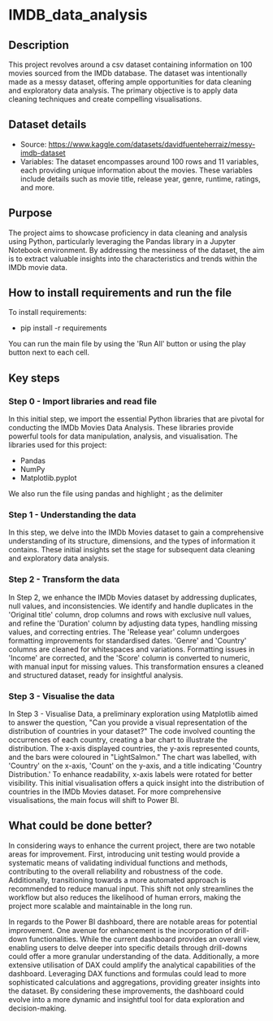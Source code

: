 # IMDB_data_analysis

## Description
This project revolves around a csv dataset containing information on 100 movies sourced from the IMDb database. The dataset was intentionally made as a messy dataset, offering ample opportunities for data cleaning and exploratory data analysis. The primary objective is to apply data cleaning techniques and create compelling visualisations.

## Dataset details
- Source: https://www.kaggle.com/datasets/davidfuenteherraiz/messy-imdb-dataset
- Variables: The dataset encompasses around 100 rows and 11 variables, each providing unique information about the movies. These variables include details such as movie title, release year, genre, runtime, ratings, and more.


## Purpose
The project aims to showcase proficiency in data cleaning and analysis using Python, particularly leveraging the Pandas library in a Jupyter Notebook environment. By addressing the messiness of the dataset, the aim is to extract valuable insights into the characteristics and trends within the IMDb movie data.

## How to install requirements and run the file
To install requirements:

- pip install -r requirements

You can run the main file by using the 'Run All' button or using the play button next to each cell.

## Key steps
### Step 0 - Import libraries and read file
In this initial step, we import the essential Python libraries that are pivotal for conducting the IMDb Movies Data Analysis. These libraries provide powerful tools for data manipulation, analysis, and visualisation. The libraries used for this project:
- Pandas
- NumPy
- Matplotlib.pyplot

We also run the file using pandas and highlight ; as the delimiter


### Step 1 - Understanding the data
In this step, we delve into the IMDb Movies dataset to gain a comprehensive understanding of its structure, dimensions, and the types of information it contains. These initial insights set the stage for subsequent data cleaning and exploratory data analysis.

### Step 2 - Transform the data
In Step 2, we enhance the IMDb Movies dataset by addressing duplicates, null values, and inconsistencies. We identify and handle duplicates in the 'Original title' column, drop columns and rows with exclusive null values, and refine the 'Duration' column by adjusting data types, handling missing values, and correcting entries. The 'Release year' column undergoes formatting improvements for standardised dates. 'Genre' and 'Country' columns are cleaned for whitespaces and variations. Formatting issues in 'Income' are corrected, and the 'Score' column is converted to numeric, with manual input for missing values. This transformation ensures a cleaned and structured dataset, ready for insightful analysis.

### Step 3 - Visualise the data
In Step 3 - Visualise Data, a preliminary exploration using Matplotlib aimed to answer the question, "Can you provide a visual representation of the distribution of countries in your dataset?" The code involved counting the occurrences of each country, creating a bar chart to illustrate the distribution. The x-axis displayed countries, the y-axis represented counts, and the bars were coloured in "LightSalmon." The chart was labelled, with 'Country' on the x-axis, 'Count' on the y-axis, and a title indicating 'Country Distribution.' To enhance readability, x-axis labels were rotated for better visibility. This initial visualisation offers a quick insight into the distribution of countries in the IMDb Movies dataset. For more comprehensive visualisations, the main focus will shift to Power BI.

## What could be done better?
In considering ways to enhance the current project, there are two notable areas for improvement. First, introducing unit testing would provide a systematic means of validating individual functions and methods, contributing to the overall reliability and robustness of the code. Additionally, transitioning towards a more automated approach is recommended to reduce manual input. This shift not only streamlines the workflow but also reduces the likelihood of human errors, making the project more scalable and maintainable in the long run.

In regards to the Power BI dashboard, there are notable areas for potential improvement. One avenue for enhancement is the incorporation of drill-down functionalities. While the current dashboard provides an overall view, enabling users to delve deeper into specific details through drill-downs could offer a more granular understanding of the data. Additionally, a more extensive utilisation of DAX could amplify the analytical capabilities of the dashboard. Leveraging DAX functions and formulas could lead to more sophisticated calculations and aggregations, providing greater insights into the dataset. By considering these improvements, the dashboard could evolve into a more dynamic and insightful tool for data exploration and decision-making.